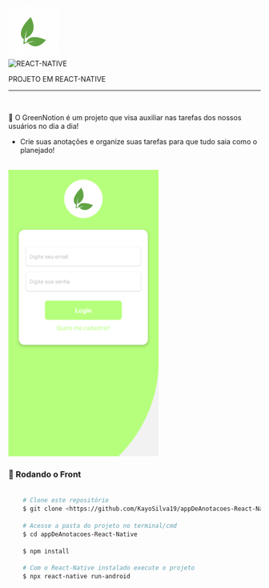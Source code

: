 
<img id="logo" src="./src/assets/logo.jpg" alt="Logo Do Projeto" width="100" />
</br>
<img align="center" alt="REACT-NATIVE" 
        src="https://img.shields.io/badge/React_Native-20232A?style=for-the-badge&logo=react&logoColor=61DAFB">
<p>PROJETO EM REACT-NATIVE</p>
<hr>
</br>
    <p aling="center"> 🌱 O GreenNotion é um projeto que visa auxiliar nas tarefas dos nossos usuários no dia a dia! </p>
    <ul>
        <li>Crie suas anotações e organize suas tarefas para que tudo saia como o planejado!</li>
    </ul>
</br>
    <img id="logo" src="./src/assets/Tela.png" alt="Logo Do Projeto" width="300" />
</br>

### 🎲 Rodando o Front 

```bash

    # Clone este repositório  
    $ git clone <https://github.com/KayoSilva19/appDeAnotacoes-React-Native>

    # Acesse a pasta do projeto no terminal/cmd
    $ cd appDeAnotacoes-React-Native

    $ npm install

    # Com o React-Native instalado execute o projeto
    $ npx react-native run-android

```
